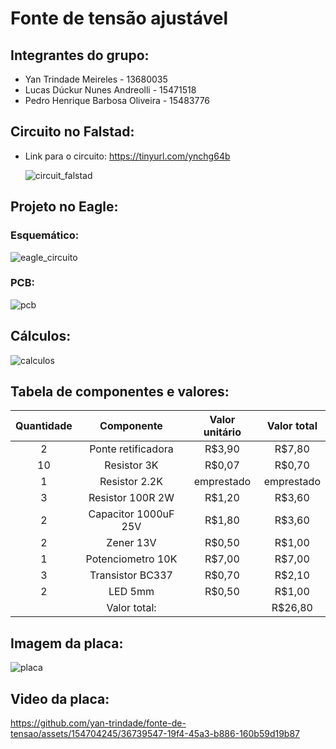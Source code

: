 # Fonte de tensão ajustável 

## Integrantes do grupo:
* Yan Trindade Meireles - 13680035
* Lucas Dúckur Nunes Andreolli - 15471518
* Pedro Henrique Barbosa Oliveira - 15483776


## Circuito no Falstad:
* Link para o circuito: https://tinyurl.com/ynchg64b

  ![circuit_falstad](https://github.com/yan-trindade/fonte-de-tensao/assets/67748194/58b0a3d4-8867-4d94-9925-123e76fbcf16)

##  Projeto no Eagle:
### Esquemático:
![eagle_circuito](https://github.com/yan-trindade/fonte-de-tensao/assets/67748194/99b5c3eb-b81f-4865-8a05-a7497fe3b4ae)
### PCB:
![pcb](https://github.com/yan-trindade/fonte-de-tensao/assets/67748194/bf5a0109-30b0-43bf-9db5-a32d192f40dd)

## Cálculos:
![calculos](https://github.com/yan-trindade/fonte-de-tensao/assets/67748194/03f9bc52-2680-47a5-9a79-683b34f0f5bf)

## Tabela de componentes e valores:
| Quantidade    | Componente    | Valor unitário  | Valor total |
| :-------------:|:-------------:| :-----:|:----:|
| 2            | Ponte retificadora | R$3,90 |R$7,80 |
| 10           | Resistor 3K      |   R$0,07 |R$0,70  |
| 1           | Resistor 2.2K    |    emprestado |emprestado |
| 3            | Resistor 100R 2W |   R$1,20 |R$3,60 |
| 2            | Capacitor 1000uF 25V |    R$1,80 |R$3,60 |
| 2            | Zener 13V     |   R$0,50 |R$1,00  |
| 1            | Potenciometro 10K|    R$7,00 |R$7,00 |
| 3            | Transistor BC337     |    R$0,70 |R$2,10 |
| 2            | LED 5mm |   R$0,50 |R$1,00  |
|             | Valor total:  |    |R$26,80 |

## Imagem da placa:
![placa](https://github.com/yan-trindade/fonte-de-tensao/assets/67748194/ab37dfb4-bc02-4a5e-836e-d76fcc604ac3)

## Video da placa:
https://github.com/yan-trindade/fonte-de-tensao/assets/154704245/36739547-19f4-45a3-b886-160b59d19b87



